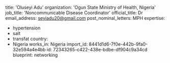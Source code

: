 title: 'Oluseyi Adu'
organization: 'Ogun State Ministry of Health, Nigeria'
job_title: 'Noncommunicable Disease Coordinator'
official_title: Dr
email_address: seyiadu20@gmail.com
post_nominal_letters: MPH
expertise:
  - hypertension
  - salt
  - transfat
country:
  - Nigeria
works_in: Nigeria
import_id: 8441d1d6-7f0e-442b-9fa0-32e594a4e4bb
id: 72343265-c422-438e-bdbe-df904c9a34cd
blueprint: networking
